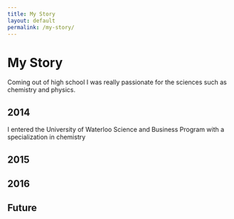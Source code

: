 ```yaml
---
title: My Story
layout: default
permalink: /my-story/
---
```

# My Story

Coming out of high school I was really passionate for the sciences such as chemistry and physics.

## 2014

I entered the University of Waterloo Science and Business Program with a specialization in chemistry

## 2015

## 2016

## Future
